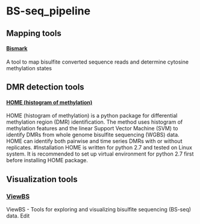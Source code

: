 # BS-seq_pipeline

## Mapping tools

#### [Bismark](https://www.bioinformatics.babraham.ac.uk/projects/bismark/)

A tool to map bisulfite converted sequence reads and determine cytosine methylation states

## DMR detection tools


#### [HOME (histogram of methylation)](https://github.com/ListerLab/HOME)

HOME (histogram of methylation) is a python package for differential methylation region (DMR) identification. The method uses histogram of methylation features and the linear Support Vector Machine (SVM) to identify DMRs from whole genome bisulfite sequencing (WGBS) data. HOME can identify both pairwise and time series DMRs with or without replicates. #Installation HOME is written for python 2.7 and tested on Linux system. It is recommended to set up virtual environment for python 2.7 first before installing HOME package.


## Visualization tools

### [ViewBS](https://github.com/xie186/ViewBS)

ViewBS - Tools for exploring and visualizing bisulfite sequencing (BS-seq) data. Edit


